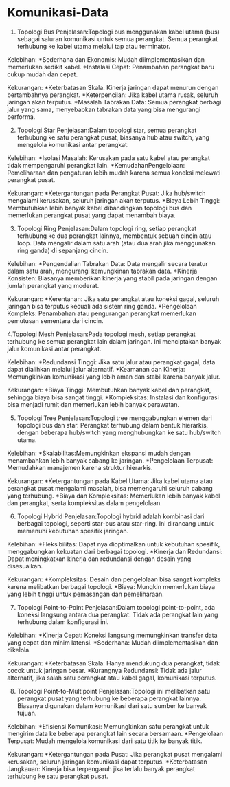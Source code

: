 # Komunikasi-Data
1. Topologi Bus
Penjelasan:Topologi bus menggunakan kabel utama (bus) sebagai saluran komunikasi untuk semua perangkat. Semua perangkat terhubung ke kabel utama melalui tap atau terminator.

Kelebihan:
*Sederhana dan Ekonomis: Mudah diimplementasikan dan memerlukan sedikit kabel.
*Instalasi Cepat:
Penambahan perangkat baru cukup mudah dan cepat.

Kekurangan:
*Keterbatasan Skala: Kinerja jaringan dapat menurun dengan bertambahnya perangkat.
*Keterpencilan: Jika kabel utama rusak, seluruh jaringan akan terputus.
*Masalah Tabrakan Data: Semua perangkat berbagi jalur yang sama, menyebabkan tabrakan data yang bisa mengurangi performa.

2. Topologi Star
Penjelasan:Dalam topologi star, semua perangkat terhubung ke satu perangkat pusat, biasanya hub atau switch, yang mengelola komunikasi antar perangkat.

Kelebihan:
*Isolasi Masalah: Kerusakan pada satu kabel atau perangkat tidak mempengaruhi perangkat lain.
*KemudahanPengelolaan: Pemeliharaan dan pengaturan lebih mudah karena semua koneksi melewati perangkat pusat.

Kekurangan:
*Ketergantungan pada Perangkat Pusat: Jika hub/switch mengalami kerusakan, seluruh jaringan akan terputus.
*Biaya Lebih Tinggi:
Membutuhkan lebih banyak kabel dibandingkan topologi bus dan memerlukan perangkat pusat yang dapat menambah biaya.

3. Topologi Ring
Penjelasan:Dalam topologi ring, setiap perangkat terhubung ke dua perangkat lainnya, membentuk sebuah cincin atau loop. Data mengalir dalam satu arah (atau dua arah jika menggunakan ring ganda) di sepanjang cincin.

Kelebihan:
*Pengendalian Tabrakan Data: Data mengalir secara teratur dalam satu arah, mengurangi kemungkinan tabrakan data.
*Kinerja Konsisten: Biasanya memberikan kinerja yang stabil pada jaringan dengan jumlah perangkat yang moderat.

Kekurangan:
*Kerentanan: Jika satu perangkat atau koneksi gagal, seluruh jaringan bisa terputus kecuali ada sistem ring ganda.
*Pengelolaan Kompleks: Penambahan atau pengurangan perangkat memerlukan pemutusan sementara dari cincin.

4.Topologi Mesh
 Penjelasan:Pada topologi mesh, setiap perangkat terhubung ke semua perangkat lain dalam jaringan. Ini menciptakan banyak jalur komunikasi antar perangkat.

Kelebihan:
*Redundansi Tinggi: Jika satu jalur atau perangkat gagal, data dapat dialihkan melalui jalur alternatif.
*Keamanan dan Kinerja: Memungkinkan komunikasi yang lebih aman dan stabil karena banyak jalur.

Kekurangan:
*Biaya Tinggi: Membutuhkan banyak kabel dan perangkat, sehingga biaya bisa sangat tinggi.
*Kompleksitas: Instalasi dan konfigurasi bisa menjadi rumit dan memerlukan lebih banyak perawatan.

5. Topologi Tree
Penjelasan:Topologi tree menggabungkan elemen dari topologi bus dan star. Perangkat terhubung dalam bentuk hierarkis, dengan beberapa hub/switch yang menghubungkan ke satu hub/switch utama.

Kelebihan:
*Skalabilitas:Memungkinkan ekspansi mudah dengan menambahkan lebih banyak cabang ke jaringan.
*Pengelolaan Terpusat: Memudahkan manajemen karena struktur hierarkis.

Kekurangan:
*Ketergantungan pada Kabel Utama: Jika kabel utama atau perangkat pusat mengalami masalah, bisa memengaruhi seluruh cabang yang terhubung.
*Biaya dan Kompleksitas: Memerlukan lebih banyak kabel dan perangkat, serta kompleksitas dalam pengelolaan.

6. Topologi Hybrid
Penjelasan:Topologi hybrid adalah kombinasi dari berbagai topologi, seperti star-bus atau star-ring. Ini dirancang untuk memenuhi kebutuhan spesifik jaringan.

Kelebihan:
*Fleksibilitas: Dapat nya dioptimalkan untuk kebutuhan spesifik, menggabungkan kekuatan dari berbagai topologi.
*Kinerja dan Redundansi: Dapat meningkatkan kinerja dan redundansi dengan desain yang disesuaikan.

Kekurangan:
*Kompleksitas: Desain dan pengelolaan bisa sangat kompleks karena melibatkan berbagai topologi.
*Biaya: Mungkin memerlukan biaya yang lebih tinggi untuk pemasangan dan pemeliharaan.

7. Topologi Point-to-Point
Penjelasan:Dalam topologi point-to-point, ada koneksi langsung antara dua perangkat. Tidak ada perangkat lain yang terhubung dalam konfigurasi ini.

Kelebihan:
*Kinerja Cepat: Koneksi langsung memungkinkan transfer data yang cepat dan minim latensi.
*Sederhana: Mudah diimplementasikan dan dikelola.

Kekurangan:
*Keterbatasan Skala: Hanya mendukung dua perangkat, tidak cocok untuk jaringan besar.
*Kurangnya Redundansi: Tidak ada jalur alternatif, jika salah satu perangkat atau kabel gagal, komunikasi terputus.

8. Topologi Point-to-Multipoint
Penjelasan:Topologi ini melibatkan satu perangkat pusat yang terhubung ke beberapa perangkat lainnya. Biasanya digunakan dalam komunikasi dari satu sumber ke banyak tujuan.

Kelebihan:
*Efisiensi Komunikasi: Memungkinkan satu perangkat untuk mengirim data ke beberapa perangkat lain secara bersamaan.
*Pengelolaan Terpusat: Mudah mengelola komunikasi dari satu titik ke banyak titik.

Kekurangan:
*Ketergantungan pada Pusat: Jika perangkat pusat mengalami kerusakan, seluruh jaringan komunikasi dapat terputus.
*Keterbatasan Jangkauan: Kinerja bisa terpengaruh jika terlalu banyak perangkat terhubung ke satu perangkat pusat.
